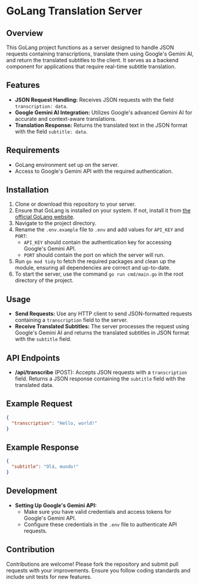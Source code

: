 # GoLang Translation Server

## Overview

This GoLang project functions as a server designed to handle JSON requests containing transcriptions, translate them using Google's Gemini AI, and return the translated subtitles to the client. It serves as a backend component for applications that require real-time subtitle translation.

## Features

- **JSON Request Handling:** Receives JSON requests with the field `transcription: data`.
- **Google Gemini AI Integration:** Utilizes Google's advanced Gemini AI for accurate and context-aware translations.
- **Translation Response:** Returns the translated text in the JSON format with the field `subtitle: data`.

## Requirements

- GoLang environment set up on the server.
- Access to Google's Gemini API with the required authentication.

## Installation

1. Clone or download this repository to your server.
2. Ensure that GoLang is installed on your system. If not, install it from [the official GoLang website](https://golang.org/dl/).
3. Navigate to the project directory.
4. Rename the `.env.example` file to `.env` and add values for `API_KEY` and `PORT`:
    - `API_KEY` should contain the authentication key for accessing Google's Gemini API.
    - `PORT` should contain the port on which the server will run.
5. Run `go mod tidy` to fetch the required packages and clean up the module, ensuring all dependencies are correct and up-to-date.
6. To start the server, use the command `go run cmd/main.go` in the root directory of the project.

## Usage

- **Send Requests:** Use any HTTP client to send JSON-formatted requests containing a `transcription` field to the server.
- **Receive Translated Subtitles:** The server processes the request using Google's Gemini AI and returns the translated subtitles in JSON format with the `subtitle` field.

## API Endpoints

- **/api/transcribe** (POST): Accepts JSON requests with a `transcription` field. Returns a JSON response containing the `subtitle` field with the translated data.

## Example Request

```json
{
  "transcription": "Hello, world!"
}
```

## Example Response

```json
{
  "subtitle": "Olá, mundo!"
}
```

## Development

- **Setting Up Google's Gemini API:**
  - Make sure you have valid credentials and access tokens for Google's Gemini API.
  - Configure these credentials in the `.env` file to authenticate API requests.

## Contribution

Contributions are welcome! Please fork the repository and submit pull requests with your improvements. Ensure you follow coding standards and include unit tests for new features.


